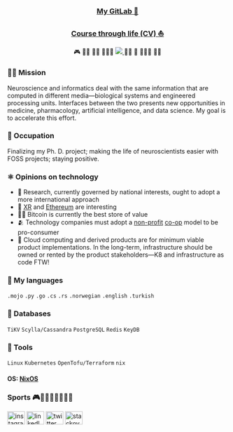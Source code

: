 <div align="center">
  <h3><a href="https://gitlab.com/caniko">My GitLab 🦊</a></h3>
  
  <h3><a href="https://github.com/caniko/CourseOfLife/blob/trunk/cv-compressed.pdf">Course through life (CV) ⛵</a></h3>

  <p>
    🎮 🏂🏻 🏋️‍♂️ 🧘🏼‍♂️
    <a href="https://visitcount.itsvg.in">
      <img src="https://visitcount.itsvg.in/api?id=caniko&label=Profile%20Views&color=1&icon=0&pretty=true" />
    </a>
    🏃‍♂️ 🧗 🏊🏻‍♂️ 🏄‍♂️
  </p>
</div>

### 🥷🏻 Mission
Neuroscience and informatics deal with the same information that are computed in different media—biological systems and engineered processing units. Interfaces between the two presents new opportunities in medicine, pharmacology, artificial intelligence, and data science. My goal is to accelerate this effort.

### 🔭 Occupation
Finalizing my Ph. D. project; making the life of neuroscientists easier with FOSS projects; staying positive.

### ⚛️ Opinions on technology
- 🔬 Research, currently governed by national interests, ought to adopt a more international approach
- 🤖 [XR](https://en.wikipedia.org/wiki/Extended_reality) and [Ethereum](https://en.wikipedia.org/wiki/Ethereum) are interesting
- 🫰🏻 Bitcoin is currently the best store of value
- 🫂 Technology companies must adopt a [non-profit](https://en.wikipedia.org/wiki/Nonprofit_organization) [co-op](https://en.wikipedia.org/wiki/Cooperative) model to be pro-consumer
- 💢 Cloud computing and derived products are for minimum viable product implementations. In the long-term, infrastructure should be owned or rented by the product stakeholders—K8 and infrastructure as code FTW!

### 💬 My languages
`.mojo` `.py` `.go` `.cs` `.rs` `.norwegian` `.english` `.turkish`

### 📀 Databases
`TiKV` `Scylla/Cassandra` `PostgreSQL` `Redis` `KeyDB`

### 🧰 Tools
`Linux` `Kubernetes` `OpenTofu/Terraform` `nix`

#### OS: [NixOS](https://nixos.org/)

### Sports 🎮🏋️‍♂️🏄‍♂️🏃‍♂️🧗

<a href="https://www.instagram.com/caniko_ht/" target="blank"><img align="center" src="https://raw.githubusercontent.com/rahuldkjain/github-profile-readme-generator/master/src/images/icons/Social/instagram.svg" alt="instagram" height="30" width="40" /></a>
<a href="https://linkedin.com/in/canhtartanoglu" target="blank"><img align="center" src="https://raw.githubusercontent.com/rahuldkjain/github-profile-readme-generator/master/src/images/icons/Social/linked-in-alt.svg" alt="linkedIn" height="30" width="40" /></a>
<a href="https://twitter.com/canhtart" target="blank"><img align="center" src="https://raw.githubusercontent.com/rahuldkjain/github-profile-readme-generator/master/src/images/icons/Social/twitter.svg" alt="twitter" height="30" width="40" /></a>
<a href="https://stackoverflow.com/users/9793651" target="blank"><img align="center" src="https://raw.githubusercontent.com/rahuldkjain/github-profile-readme-generator/master/src/images/icons/Social/stack-overflow.svg" alt="stackoverflow" height="30" width="40" /></a>
